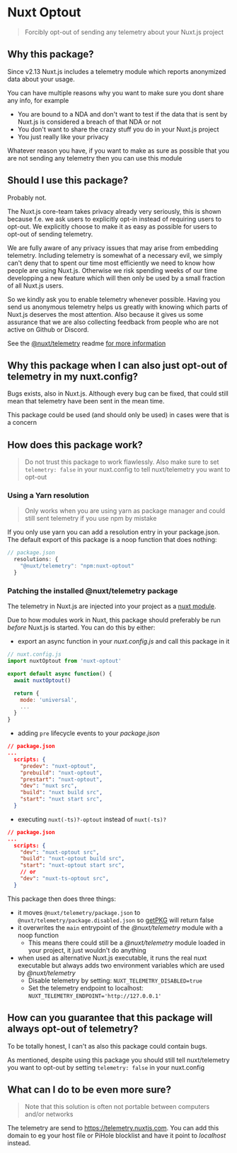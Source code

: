 # Nuxt Optout

> Forcibly opt-out of sending any telemetry about your Nuxt.js project

## Why this package?

Since v2.13 Nuxt.js includes a telemetry module which reports anonymized data about your usage.

You can have multiple reasons why you want to make sure you dont share any info, for example
- You are bound to a NDA and don't want to test if the data that is sent by Nuxt.js is considered a breach of that NDA or not
- You don't want to share the crazy stuff you do in your Nuxt.js project
- You just really like your privacy

Whatever reason you have, if you want to make as sure as possible that you are not sending any telemetry then you can use this module

## Should I use this package?

Probably not.

The Nuxt.js core-team takes privacy already very seriously, this is shown because f.e. we ask users to explicitly opt-in instead of requiring users to opt-out. We explicitly choose to make it as easy as possible for users to opt-out of sending telemetry.

We are fully aware of any privacy issues that may arise from embedding telemetry. Including telemetry is somewhat of a necessary evil, we simply can't deny that to spent our time most efficiently we need to know how people are using Nuxt.js. Otherwise we risk spending weeks of our time developping a new feature which will then only be used by a small fraction of all Nuxt.js users.

So we kindly ask you to enable telemetry whenever possible. Having you send us anonymous telemetry helps us greatly with knowing which parts of Nuxt.js deserves the most attention. Also because it gives us some assurance that we are also collecting feedback from people who are not active on Github or Discord.

See the [@nuxt/telemetry](https://github.com/nuxt/telemetry#why-collecting-telemetry) readme [for more information](https://github.com/nuxt/telemetry#sensitive-data)

## Why this package when I can also just opt-out of telemetry in my nuxt.config?

Bugs exists, also in Nuxt.js. Although every bug can be fixed, that could still mean that telemetry have been sent in the mean time.

This package could be used (and should only be used) in cases were that is a concern

## How does this package work?

> Do not trust this package to work flawlessly. Also make sure to set `telemetry: false` in your nuxt.config to tell nuxt/telemetry you want to opt-out

### Using a Yarn resolution

> Only works when you are using yarn as package manager and could still sent telemetry if you use npm by mistake

If you only use yarn you can add a resolution entry in your package.json. The default export of this package is a noop function that does nothing:

```js
// package.json
  resolutions: {
    "@nuxt/telemetry": "npm:nuxt-optout"
  }
```

### Patching the installed @nuxt/telemetry package

The telemetry in Nuxt.js are injected into your project as a [nuxt module](https://github.com/nuxt/telemetry).

Due to how modules work in Nuxt, this package should preferably be run _before_ Nuxt.js is started. You can do this by either:
- export an async function in your _nuxt.config.js_ and call this package in it
```js
// nuxt.config.js
import nuxtOptout from 'nuxt-optout'

export default async function() {
  await nuxtOptout()

  return {
    mode: 'universal',
    ...
  }
}
```
- adding `pre` lifecycle events to your _package.json_
```json
// package.json
...
  scripts: {
    "predev": "nuxt-optout",
    "prebuild": "nuxt-optout",
    "prestart": "nuxt-optout",
    "dev": "nuxt src",
    "build": "nuxt build src",
    "start": "nuxt start src",
  }
```
- executing `nuxt(-ts)?-optout` instead of `nuxt(-ts)?`
```json
// package.json
...
  scripts: {
    "dev": "nuxt-optout src",
    "build": "nuxt-optout build src",
    "start": "nuxt-optout start src",
    // or
    "dev": "nuxt-ts-optout src",
  }
```

This package then does three things:
- it moves `@nuxt/telemetry/package.json` to `@nuxt/telemetry/package.disabled.json` so [getPKG](https://github.com/nuxt/nuxt.js/blob/dev/packages/config/src/options.js#L492) will return false         
- it overwrites the `main` entrypoint of the _@nuxt/telemetry_ module with a noop function
  - This means there could still be a _@nuxt/telemetry_ module loaded in your project, it just wouldn't do anything
- when used as alternative Nuxt.js executable, it runs the real nuxt executable but always adds two environment variables which are used by _@nuxt/telemetry_
  - Disable telemetry by setting: `NUXT_TELEMETRY_DISABLED=true`
  - Set the telemetry endpoint to localhost: `NUXT_TELEMETRY_ENDPOINT='http://127.0.0.1'`

## How can you guarantee that this package will always opt-out of telemetry?

To be totally honest, I can't as also this package could contain bugs.

As mentioned, despite using this package you should still tell nuxt/telemetry you want to opt-out by setting `telemetry: false` in your nuxt.config

## What can I do to be even more sure?

> Note that this solution is often not portable between computers and/or networks

The telemetry are send to https://telemetry.nuxtjs.com. You can add this domain to eg your host file or PiHole blocklist and have it point to _localhost_ instead.
